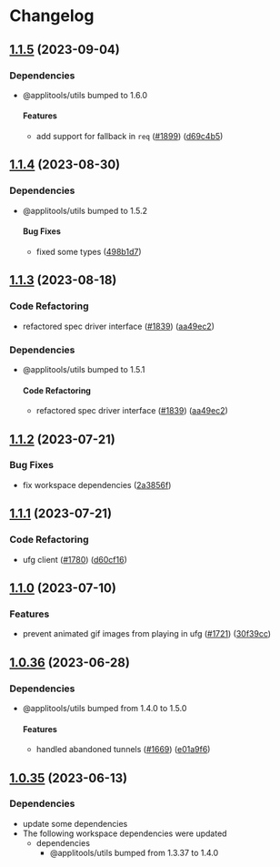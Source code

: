 # Changelog

## [1.1.5](https://github.com/applitools/eyes.sdk.javascript1/compare/js/image@1.1.4...js/image@1.1.5) (2023-09-04)


### Dependencies

* @applitools/utils bumped to 1.6.0
  #### Features

  * add support for fallback in `req` ([#1899](https://github.com/applitools/eyes.sdk.javascript1/issues/1899)) ([d69c4b5](https://github.com/applitools/eyes.sdk.javascript1/commit/d69c4b5830370c471dfc25b6e2caddca8b458df9))

## [1.1.4](https://github.com/applitools/eyes.sdk.javascript1/compare/js/image@1.1.3...js/image@1.1.4) (2023-08-30)


### Dependencies

* @applitools/utils bumped to 1.5.2
  #### Bug Fixes

  * fixed some types ([498b1d7](https://github.com/applitools/eyes.sdk.javascript1/commit/498b1d7c547df04773b64b66ee39cccb402c093e))

## [1.1.3](https://github.com/applitools/eyes.sdk.javascript1/compare/js/image@1.1.2...js/image@1.1.3) (2023-08-18)


### Code Refactoring

* refactored spec driver interface ([#1839](https://github.com/applitools/eyes.sdk.javascript1/issues/1839)) ([aa49ec2](https://github.com/applitools/eyes.sdk.javascript1/commit/aa49ec2a7d14b8529acc3a8a4c2baecfa113d98a))


### Dependencies

* @applitools/utils bumped to 1.5.1
  #### Code Refactoring

  * refactored spec driver interface ([#1839](https://github.com/applitools/eyes.sdk.javascript1/issues/1839)) ([aa49ec2](https://github.com/applitools/eyes.sdk.javascript1/commit/aa49ec2a7d14b8529acc3a8a4c2baecfa113d98a))

## [1.1.2](https://github.com/applitools/eyes.sdk.javascript1/compare/js/image@1.1.1...js/image@1.1.2) (2023-07-21)


### Bug Fixes

* fix workspace dependencies ([2a3856f](https://github.com/applitools/eyes.sdk.javascript1/commit/2a3856f3ce3bcf1407f59c676653b6f218556760))

## [1.1.1](https://github.com/applitools/eyes.sdk.javascript1/compare/js/image@1.1.0...js/image@1.1.1) (2023-07-21)


### Code Refactoring

* ufg client ([#1780](https://github.com/applitools/eyes.sdk.javascript1/issues/1780)) ([d60cf16](https://github.com/applitools/eyes.sdk.javascript1/commit/d60cf1616741a96b152a1548760bb98116e5c3f9))

## [1.1.0](https://github.com/applitools/eyes.sdk.javascript1/compare/js/image@1.0.36...js/image@1.1.0) (2023-07-10)


### Features

* prevent animated gif images from playing in ufg ([#1721](https://github.com/applitools/eyes.sdk.javascript1/issues/1721)) ([30f39cc](https://github.com/applitools/eyes.sdk.javascript1/commit/30f39cc8ef2cdfa1d85bd7a0037b818db1b52e1b))

## [1.0.36](https://github.com/applitools/eyes.sdk.javascript1/compare/js/image@1.0.35...js/image@1.0.36) (2023-06-28)


### Dependencies

* @applitools/utils bumped from 1.4.0 to 1.5.0
  #### Features

  * handled abandoned tunnels ([#1669](https://github.com/applitools/eyes.sdk.javascript1/issues/1669)) ([e01a9f6](https://github.com/applitools/eyes.sdk.javascript1/commit/e01a9f6f7543fc5e6bd842acf6ee8de8cfb49998))

## [1.0.35](https://github.com/applitools/eyes.sdk.javascript1/compare/js/image-v1.0.34...js/image@1.0.35) (2023-06-13)


### Dependencies

* update some dependencies
* The following workspace dependencies were updated
  * dependencies
    * @applitools/utils bumped from 1.3.37 to 1.4.0
